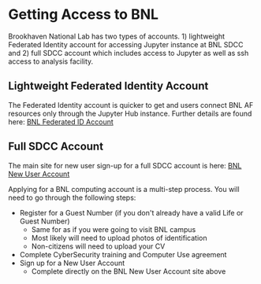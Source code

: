 # Getting Access to BNL

Brookhaven National Lab has two types of accounts. 1) lightweight Federated
Identity account for accessing Jupyter instance at BNL SDCC and 2) full SDCC
account which includes access to Jupyter as well as ssh access to analysis
facility.

## Lightweight Federated Identity Account

The Federated Identity account is quicker to get and users connect BNL AF
resources only through the Jupyter Hub instance. Further details are found here:
[BNL Federated ID Account](../UserOnboarding/account/BNLFederatedID.md)

## Full SDCC Account

The main site for new user sign-up for a full SDCC account is here:
[BNL New User Account](https://www.sdcc.bnl.gov/information/getting-started/new-user-account)

Applying for a BNL computing account is a multi-step process. You will need to
go through the following steps:

- Register for a Guest Number (if you don't already have a valid Life or Guest
  Number)
  - Same for as if you were going to visit BNL campus
  - Most likely will need to upload photos of identification
  - Non-citizens will need to upload your CV
- Complete CyberSecurity training and Computer Use agreement
- Sign up for a New User Account
  - Complete directly on the BNL New User Account site above
